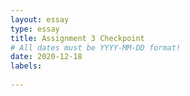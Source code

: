 ```yaml
---
layout: essay
type: essay
title: Assignment 3 Checkpoint
# All dates must be YYYY-MM-DD format!
date: 2020-12-18
labels:
  
---
```

